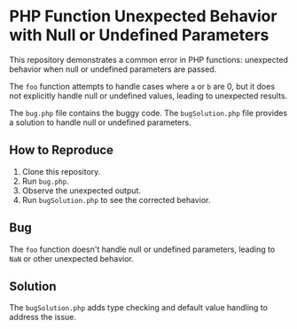 # PHP Function Unexpected Behavior with Null or Undefined Parameters

This repository demonstrates a common error in PHP functions: unexpected behavior when null or undefined parameters are passed.

The `foo` function attempts to handle cases where `a` or `b` are 0, but it does not explicitly handle null or undefined values, leading to unexpected results.

The `bug.php` file contains the buggy code. The `bugSolution.php` file provides a solution to handle null or undefined parameters.

## How to Reproduce

1. Clone this repository.
2. Run `bug.php`.
3. Observe the unexpected output.
4. Run `bugSolution.php` to see the corrected behavior.

## Bug
The `foo` function doesn't handle null or undefined parameters, leading to `NaN` or other unexpected behavior.

## Solution
The `bugSolution.php` adds type checking and default value handling to address the issue. 
